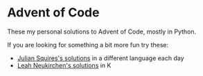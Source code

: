 # Advent of Code

These my personal solutions to Advent of Code, mostly in Python.

If you are looking for something a bit more fun try these:
* [Julian Squires's solutions](https://github.com/tokenrove/advent-of-code-2017) in a different language each day
* [Leаh Neukirchen's solutions](https://github.com/chneukirchen/adventofcode2017) in K
